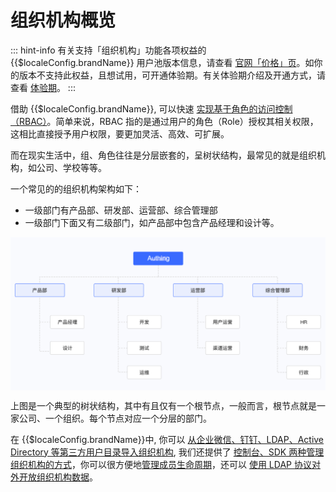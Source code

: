 # 组织机构概览

<LastUpdated/>

::: hint-info
有关支持「组织机构」功能各项权益的 {{$localeConfig.brandName}} 用户池版本信息，请查看 [官网「价格」页](https://authing.cn/pricing)。如你的版本不支持此权益，且想试用，可开通体验期。有关体验期介绍及开通方式，请查看 [体验期](/guides/basics/trial/README.md)。
::: 

借助 {{$localeConfig.brandName}}, 可以快速 [实现基于角色的访问控制（RBAC）](/guides/access-control/rbac.md)。简单来说，RBAC 指的是通过用户的角色（Role）授权其相关权限，这相比直接授予用户权限，要更加灵活、高效、可扩展。 

而在现实生活中，组、角色往往是分层嵌套的，呈树状结构，最常见的就是组织机构，如公司、学校等等。

一个常见的的组织机构架构如下：

* 一级部门有产品部、研发部、运营部、综合管理部
* 一级部门下面又有二级部门，如产品部中包含产品经理和设计等。

<img src="./images/lark20210302-193510.png" style="display:block;margin: 0 auto;">


上图是一个典型的树状结构，其中有且仅有一个根节点，一般而言，根节点就是一家公司、一个组织。每个节点对应一个分层的部门。


在 {{$localeConfig.brandName}}中, 你可以 [从企业微信、钉钉、LDAP、Active Directory 等第三方用户目录导入组织机构](./create-or-import-org/README.md), 我们还提供了 [控制台、SDK 两种管理组织机构的方式](./manage-org/README.md)，你可以很方便地[管理成员生命周期](./staff-life-cycle-management/README.md)，还可以 [使用 LDAP 协议对外开放组织机构数据](./ldap-user-directory/README.md)。
